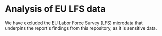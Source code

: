 # Analysis of EU LFS data

We have excluded the EU Labor Force Survey (LFS) microdata that underpins the report's
findings from this repository, as it is sensitive data.
